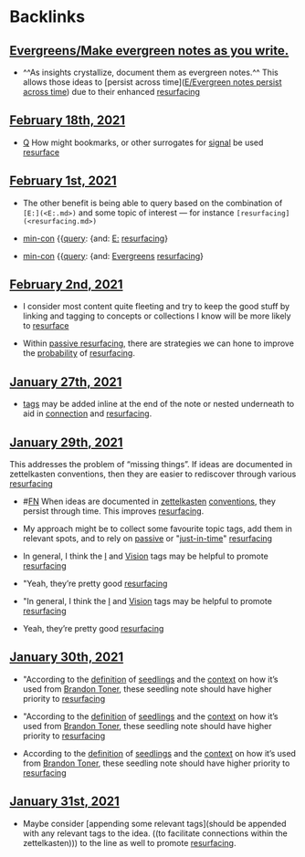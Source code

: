 
# Backlinks
## [Evergreens/Make evergreen notes as you write.](<Evergreens/Make evergreen notes as you write..md>)
- ^^As insights crystallize, document them as evergreen notes.^^ This allows those ideas to [persist across time]([E/Evergreen notes persist across time](<E/Evergreen notes persist across time.md>)) due to their enhanced [resurfacing](<resurfacing.md>)

## [February 18th, 2021](<February 18th, 2021.md>)
- [Q](<Q.md>) How might bookmarks, or other surrogates for [signal](<signal.md>) be used [resurface ]([resurfacing](<resurfacing.md>))

## [February 1st, 2021](<February 1st, 2021.md>)
- The other benefit is being able to query based on the combination of `[E:](<E:.md>)` and some topic of interest — for instance `[resurfacing](<resurfacing.md>)`

- [min-con](<min-con.md>) {{[query](<query.md>): {and: [E:](<E:.md>) [resurfacing](<resurfacing.md>)}

- [min-con](<min-con.md>) {{[query](<query.md>): {and: [Evergreens](<Evergreens.md>) [resurfacing](<resurfacing.md>)}

## [February 2nd, 2021](<February 2nd, 2021.md>)
- I consider most content quite fleeting and try to keep the good stuff by linking and tagging to concepts or collections I know will be more likely to [resurface]([resurfacing](<resurfacing.md>))

- Within [passive resurfacing](<passive resurfacing.md>), there are strategies we can hone to improve the [probability](<probability.md>) of [resurfacing](<resurfacing.md>).

## [January 27th, 2021](<January 27th, 2021.md>)
- [tags](<tags.md>) may be added inline at the end of the note or nested underneath to aid in [connection](<connection.md>) and [resurfacing](<resurfacing.md>).

## [January 29th, 2021](<January 29th, 2021.md>)
This addresses the problem of “missing things”. If ideas are documented in zettelkasten conventions, then they are easier to rediscover through various [resurfacing](<resurfacing.md>)

- #[FN](<FN.md>) When ideas are documented in [zettelkasten](<zettelkasten.md>) [conventions](<conventions.md>), they persist through time. This improves [resurfacing](<resurfacing.md>).

- My approach might be to collect some favourite topic tags, add them in relevant spots, and to rely on [passive](<passive.md>) or "[just-in-time](<just-in-time.md>)" [resurfacing](<resurfacing.md>)

- In general, I think the [I](<I.md>) and [Vision](<Vision.md>) tags may be helpful to promote [resurfacing](<resurfacing.md>)

- "Yeah, they’re pretty good [resurfacing](<resurfacing.md>)

- "In general, I think the [I](<I.md>) and [Vision](<Vision.md>) tags may be helpful to promote [resurfacing](<resurfacing.md>)

- Yeah, they’re pretty good [resurfacing](<resurfacing.md>)

## [January 30th, 2021](<January 30th, 2021.md>)
- "According to the [definition](((o2aZIL3oU))) of [seedlings](<seedlings.md>) and the [context](((8zuNrwoHM))) on how it’s used from [Brandon Toner](<Brandon Toner.md>), these seedling note should have higher priority to [resurfacing](<resurfacing.md>)

- "According to the [definition](((o2aZIL3oU))) of [seedlings](<seedlings.md>) and the [context](((8zuNrwoHM))) on how it’s used from [Brandon Toner](<Brandon Toner.md>), these seedling note should have higher priority to [resurfacing](<resurfacing.md>)

- According to the [definition](((o2aZIL3oU))) of [seedlings](<seedlings.md>) and the [context](((8zuNrwoHM))) on how it’s used from [Brandon Toner](<Brandon Toner.md>), these seedling note should have higher priority to [resurfacing](<resurfacing.md>)

## [January 31st, 2021](<January 31st, 2021.md>)
- Maybe consider [appending some relevant tags](should be appended with any relevant tags to the idea. ((to facilitate connections within the zettelkasten))) to the line as well to promote [resurfacing](<resurfacing.md>).


